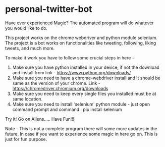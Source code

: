 # personal-twitter-bot

Have ever experienced Magic? The automated program will do whatever you would like to do.

This project works on the chrome webdriver and python module selenium. The project is a bot works on functionalities like tweeting, following, liking tweets, and much more.

To make it work you have to follow some crucial steps in here -
1. Make sure you have python installed in your device, if not the download and install from link - https://www.python.org/downloads/
2. Make sure you need to have a chrome-webdriver install and it should be same as the version of your chrome. Link - https://chromedriver.chromium.org/downloads
3. Make sure you need to keep every single files you installed must be at same location.
4. Make sure you need to install 'selenium' python module - just open command prompt and command : pip install selenium

Try it! Go on Aliens..... Have Fun!!!


Note - This is not a complete program there will some more updates in the future. In case if you want to experience some magic in here go on. This is just for fun purpose.
